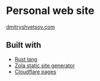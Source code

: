 # Personal web site

[dmitryshvetsov.com](https://dmitryshvetsov.com)

## Built with

- [Rust lang](https://www.rust-lang.org)
- [Zola static site generator](https://www.getzola.org)
- [Cloudflare pages](https://pages.cloudflare.com)

